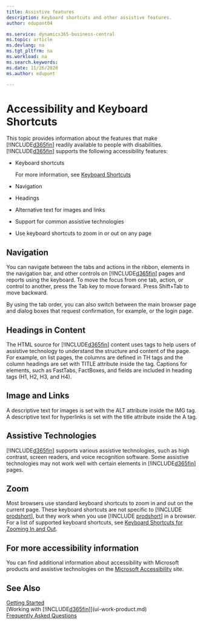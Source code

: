 ```yaml
---
title: Assistive features
description: Keyboard shortcuts and other assistive features.
author: edupont04

ms.service: dynamics365-business-central
ms.topic: article
ms.devlang: na
ms.tgt_pltfrm: na
ms.workload: na
ms.search.keywords:
ms.date: 11/26/2020
ms.author: edupont

---
```

# Accessibility and Keyboard Shortcuts

This topic provides information about the features that make [!INCLUDE[d365fin](includes/d365fin_md.md)] readily available to people with disabilities. [!INCLUDE[d365fin](includes/d365fin_md.md)] supports the following accessibility features:  

- Keyboard shortcuts

    For more information, see [Keyboard Shortcuts](keyboard-shortcuts.md)

- Navigation  

- Headings  

- Alternative text for images and links  

- Support for common assistive technologies  

- Use keyboard shortcuts to zoom in or out on any page

<!-- moved to separate article
##  <a name="Keyboard"></a> Keyboard Shortcuts in the browser
 [!INCLUDE[d365fin](includes/d365fin_md.md)] supports the keyboard shortcuts that are supported by most web browsers. The keyboard shortcuts described here refer to the U.S. keyboard layout. The layout of the keys on other keyboards may not correspond exactly to the keys on a U.S. keyboard.  

|To do this|Press|  
|----------------|-----------|  
|To move focus to the next or previous control or element on a page, such as buttons, fields, or items in a list.|Tab, Shift+Tab|  
|To enable or access the element or control that is in focus.|Enter|  
|To scroll items up and down in a list.|Up Arrow, Down Arrow|  
|To scroll columns of an item left and right in a list.|Left Arrow, Right Arrow|  
|To open a drop-down list or look up a value for a field.|Alt+Down Arrow|  
|To move focus to the next element outside the list.|Ctrl + Enter|  
|To see the transactions that resulted in a calculated value in a field.|Alt+Right Arrow|  

-->

## <a name="Navigation"></a> Navigation  
 You can navigate between the tabs and actions in the ribbon, elements in the navigation bar, and other controls on [!INCLUDE[d365fin](includes/d365fin_md.md)] pages and reports using the keyboard. To move the focus from one tab, action, or control to another, press the Tab key to move forward. Press Shift+Tab to move backward.  

 By using the tab order, you can also switch between the main browser page and dialog boxes that request confirmation, for example, or the login page.  

## <a name="Headings"></a> Headings in Content
 
 The HTML source for [!INCLUDE[d365fin](includes/d365fin_md.md)] content uses tags to help users of assistive technology to understand the structure and content of the page. For example, on list pages, the columns are defined in TH tags and the column headings are set with TITLE attribute inside the tag. Captions for elements, such as FastTabs, FactBoxes, and fields are included in heading tags (H1, H2, H3, and H4).  

## <a name="Images"></a> Image and Links

 A descriptive text for images is set with the ALT attribute inside the IMG tag. A descriptive text for hyperlinks is set with the title attribute inside the A tag.  

## <a name="AssistiveTech"></a> Assistive Technologies

[!INCLUDE[d365fin](includes/d365fin_md.md)] supports various assistive technologies, such as high contrast, screen readers, and voice recognition software. Some assistive technologies may not work well with certain elements in [!INCLUDE[d365fin](includes/d365fin_md.md)] pages.  

## <a name="zoom"></a> Zoom

Most browsers use standard keyboard shortcuts to zoom in and out on the current page. These keyboard shortcuts are not specific to [!INCLUDE [prodshort](includes/prodshort.md)], but they work when you use [!INCLUDE [prodshort](includes/prodshort.md)] in a browser. For a list of supported keyboard shortcuts, see [Keyboard Shortcuts for Zooming In and Out](keyboard-shortcuts.md#zoomshortcuts).  

## For more accessibility information

You can find additional information about accessibility with Microsoft products and assistive technologies on the [Microsoft Accessibility](https://go.microsoft.com/fwlink/?LinkId=262160) site.

## See Also

[Getting Started](product-get-started.md)  
[Working with [!INCLUDE[d365fin](includes/d365fin_md.md)]](ui-work-product.md)  
[Frequently Asked Questions](across-faq.md)  
